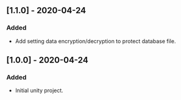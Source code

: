 ## [1.1.0] - 2020-04-24

### Added

- Add setting data encryption/decryption to protect database file.



## [1.0.0] - 2020-04-24

### Added

 - Initial unity project.


